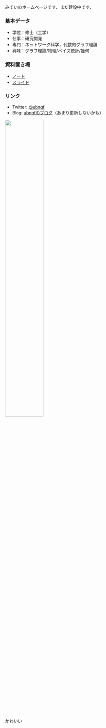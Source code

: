 みていのホームページです．まだ建設中です．

### 基本データ

- 学位：修士（工学）
- 仕事：研究開発
- 専門：ネットワーク科学，代数的グラフ理論
- 興味：グラフ理論/物理/ベイズ統計/幾何

### 資料置き場

- [ノート](https://ubnqf.github.io/note/note)
- [スライド](https://ubnqf.github.io/slide/slide)

### リンク

- Twitter: [@ubnqf](https://twitter.com/ubnqf)
- Blog: [ubnqfのブログ](http://ubnqf.hatenablog.com/)（あまり更新しないかも）

<p><img src="https://user-images.githubusercontent.com/44899955/74083367-a87cd000-4aa6-11ea-83d8-b67938d80447.jpg" width="50%" height="50%"> </p>
かわいい
